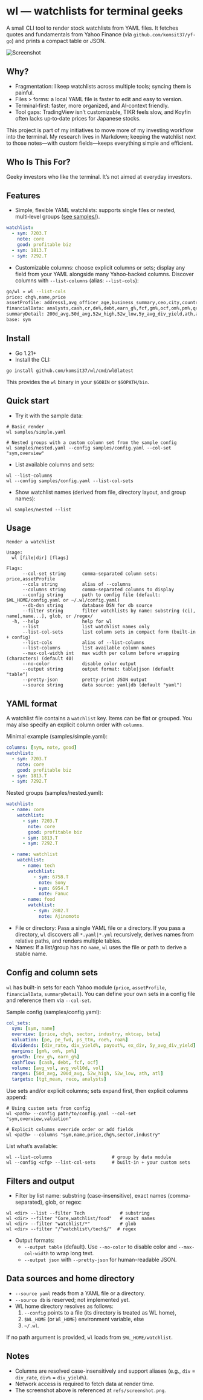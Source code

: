 # wl — watchlists for terminal geeks

A small CLI tool to render stock watchlists from YAML files. It fetches quotes and fundamentals from Yahoo Finance (via `github.com/komsit37/yf-go`) and prints a compact table or JSON.

![Screenshot](refs/screenshot.png)

## Why?

- Fragmentation: I keep watchlists across multiple tools; syncing them is painful.
- Files > forms: a local YAML file is faster to edit and easy to version.
- Terminal‑first: faster, more organized, and AI‑context friendly.
- Tool gaps: TradingView isn’t customizable, TIKR feels slow, and Koyfin often lacks up‑to‑date prices for Japanese stocks.

This project is part of my initiatives to move more of my investing workflow into the terminal. My research lives in Markdown; keeping the watchlist next to those notes—with custom fields—keeps everything simple and efficient.

## Who Is This For?

Geeky investors who like the terminal. It’s not aimed at everyday investors.

## Features

- Simple, flexible YAML watchlists: supports single files or nested, multi‑level groups ([see samples/](samples/)).

```yaml
watchlist:
  - sym: 7203.T
    note: core
    good: profitable biz
  - sym: 1813.T
  - sym: 7292.T
```

- Customizable columns: choose explicit columns or sets; display any field from your YAML alongside many Yahoo‑backed columns. Discover columns with `--list-columns` (alias: `--list-cols`):

```bash
go/wl » wl --list-cols
price: chg%,name,price
assetProfile: address1,avg_officer_age,business_summary,ceo,city,country,employees,hq,industry,ir,officers_count,phone,sector,website,zip
financialData: analysts,cash,cr,de%,debt,earn_g%,fcf,gm%,ocf,om%,pm%,qr,reco,rev_g%,rev_ps,roa%,roe%,tgt_mean
summaryDetail: 200d_avg,50d_avg,52w_high,52w_low,5y_avg_div_yield,ath,atl,avg_vol,avg_vol10d,beta,ccy,day_high,day_low,div_rate,div_yield%,ex_div,mktcap,open,payout%,pe_fwd,pe_ttm,prev_close,ps_ttm,vol
base: sym
```

## Install

- Go 1.21+
- Install the CLI:

```
go install github.com/komsit37/wl/cmd/wl@latest
```

This provides the `wl` binary in your `$GOBIN` or `$GOPATH/bin`.

## Quick start

- Try it with the sample data:

```
# Basic render
wl samples/simple.yaml

# Nested groups with a custom column set from the sample config
wl samples/nested.yaml --config samples/config.yaml --col-set "sym,overview"
```

- List available columns and sets:

```
wl --list-columns
wl --config samples/config.yaml --list-col-sets
```

- Show watchlist names (derived from file, directory layout, and group names):

```
wl samples/nested --list
```

## Usage

```
Render a watchlist

Usage:
  wl [file|dir] [flags]

Flags:
      --col-set string      comma-separated column sets: price,assetProfile
      --cols string         alias of --columns
      --columns string      comma-separated columns to display
      --config string       path to config file (default: $WL_HOME/config.yaml or ~/.wl/config.yaml)
      --db-dsn string       database DSN for db source
      --filter string       filter watchlists by name: substring (ci), name[,name...], glob, or /regex/
  -h, --help                help for wl
      --list                list watchlist names only
      --list-col-sets       list column sets in compact form (built-in + config)
      --list-cols           alias of --list-columns
      --list-columns        list available column names
      --max-col-width int   max width per column before wrapping (characters) (default 40)
      --no-color            disable color output
      --output string       output format: table|json (default "table")
      --pretty-json         pretty-print JSON output
      --source string       data source: yaml|db (default "yaml")
```

## YAML format

A watchlist file contains a `watchlist` key. Items can be flat or grouped. You may also specify an explicit column order with `columns`.

Minimal example (samples/simple.yaml):

```yaml
columns: [sym, note, good]
watchlist:
  - sym: 7203.T
    note: core
    good: profitable biz
  - sym: 1813.T
  - sym: 7292.T
```

Nested groups (samples/nested.yaml):

```yaml
watchlist:
  - name: core
    watchlist:
      - sym: 7203.T
        note: core
        good: profitable biz
      - sym: 1813.T
      - sym: 7292.T

  - name: watchlist
    watchlist:
      - name: tech
        watchlist:
          - sym: 6758.T
            note: Sony
          - sym: 6954.T
            note: Fanuc
      - name: food
        watchlist:
          - sym: 2802.T
            note: Ajinomoto
```

- File or directory: Pass a single YAML file or a directory. If you pass a directory, `wl` discovers all `*.yaml|*.yml` recursively, derives names from relative paths, and renders multiple tables.
- Names: If a list/group has no `name`, `wl` uses the file or path to derive a stable name.

## Config and column sets

`wl` has built-in sets for each Yahoo module (`price`, `assetProfile`, `financialData`, `summaryDetail`). You can define your own sets in a config file and reference them via `--col-set`.

Sample config (samples/config.yaml):

```yaml
col_sets:
  sym: [sym, name]
  overview: [price, chg%, sector, industry, mktcap, beta]
  valuation: [pe, pe_fwd, ps_ttm, roe%, roa%]
  dividends: [div_rate, div_yield%, payout%, ex_div, 5y_avg_div_yield]
  margins: [gm%, om%, pm%]
  growth: [rev_g%, earn_g%]
  cashflow: [cash, debt, fcf, ocf]
  volume: [avg_vol, avg_vol10d, vol]
  ranges: [50d_avg, 200d_avg, 52w_high, 52w_low, ath, atl]
  targets: [tgt_mean, reco, analysts]
```

Use sets and/or explicit columns; sets expand first, then explicit columns append:

```
# Using custom sets from config
wl <path> --config path/to/config.yaml --col-set "sym,overview,valuation"

# Explicit columns override order or add fields
wl <path> --columns "sym,name,price,chg%,sector,industry"
```

List what’s available:

```
wl --list-columns                      # group by data module
wl --config <cfg> --list-col-sets      # built-in + your custom sets
```

## Filters and output

- Filter by list name: substring (case-insensitive), exact names (comma-separated), glob, or regex:

```
wl <dir> --list --filter Tech             # substring
wl <dir> --filter "Core,watchlist/food"   # exact names
wl <dir> --filter "watchlist/*"           # glob
wl <dir> --filter "/^watchlist\/tech$/"  # regex
```

- Output formats:
  - `--output table` (default). Use `--no-color` to disable color and `--max-col-width` to wrap long text.
  - `--output json` with `--pretty-json` for human-readable JSON.

## Data sources and home directory

- `--source yaml` reads from a YAML file or a directory.
- `--source db` is reserved; not implemented yet.
- WL home directory resolves as follows:
  1) `--config` points to a file (its directory is treated as WL home),
  2) `$WL_HOME` (or `Wl_HOME`) environment variable, else
  3) `~/.wl`.

If no path argument is provided, `wl` loads from `$WL_HOME/watchlist`.

## Notes

- Columns are resolved case-insensitively and support aliases (e.g., `div` = `div_rate`, `div%` = `div_yield%`).
- Network access is required to fetch data at render time.
- The screenshot above is referenced at `refs/screenshot.png`.

